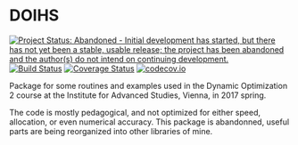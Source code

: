 # DOIHS

[![Project Status: Abandoned - Initial development has started, but there has not yet been a stable, usable release; the project has been abandoned and the author(s) do not intend on continuing development.](http://www.repostatus.org/badges/latest/abandoned.svg)](http://www.repostatus.org/#abandoned)
[![Build Status](https://travis-ci.org/tpapp/DOIHS.jl.svg?branch=master)](https://travis-ci.org/tpapp/DOIHS.jl)
[![Coverage Status](https://coveralls.io/repos/tpapp/DOIHS.jl/badge.svg?branch=master&service=github)](https://coveralls.io/github/tpapp/DOIHS.jl?branch=master)
[![codecov.io](http://codecov.io/github/tpapp/DOIHS.jl/coverage.svg?branch=master)](http://codecov.io/github/tpapp/DOIHS.jl?branch=master)

Package for some routines and examples used in the Dynamic Optimization 2 course at the Institute for Advanced Studies, Vienna, in 2017 spring.

The code is mostly pedagogical, and not optimized for either speed, allocation, or even numerical accuracy. This package is abandonned, useful parts are being reorganized into other libraries of mine.
